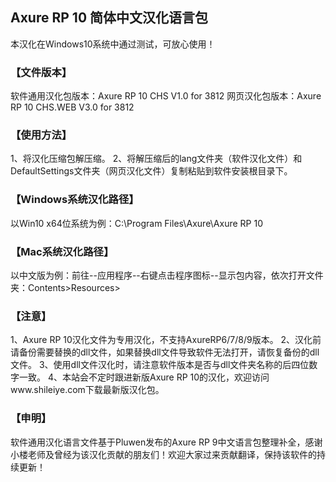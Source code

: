 ## Axure RP 10 简体中文汉化语言包

本汉化在Windows10系统中通过测试，可放心使用！

### 【文件版本】
软件通用汉化包版本：Axure RP 10 CHS V1.0 for 3812
网页汉化包版本：Axure RP 10 CHS.WEB V3.0 for 3812

### 【使用方法】
1、将汉化压缩包解压缩。
2、将解压缩后的lang文件夹（软件汉化文件）和DefaultSettings文件夹（网页汉化文件）复制粘贴到软件安装根目录下。

### 【Windows系统汉化路径】
以Win10 x64位系统为例：C:\Program Files\Axure\Axure RP 10

### 【Mac系统汉化路径】
以中文版为例：前往--应用程序--右键点击程序图标--显示包内容，依次打开文件夹：Contents>Resources>

### 【注意】
1、Axure RP 10汉化文件为专用汉化，不支持AxureRP6/7/8/9版本。
2、汉化前请备份需要替换的dll文件，如果替换dll文件导致软件无法打开，请恢复备份的dll文件。
3、使用dll文件汉化时，请注意软件版本是否与dll文件夹名称的后四位数字一致。
4、本站会不定时跟进新版Axure RP 10的汉化，欢迎访问www.shileiye.com下载最新版汉化包。

### 【申明】
软件通用汉化语言文件基于Pluwen发布的Axure RP 9中文语言包整理补全，感谢小楼老师及曾经为该汉化贡献的朋友们！欢迎大家过来贡献翻译，保持该软件的持续更新！
